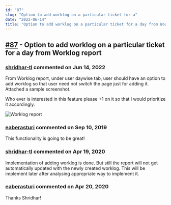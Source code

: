 ```yaml
---
id: "87"
slug: "Option to add worklog on a particular ticket for a"
date: "2022-06-14"
title: "Option to add worklog on a particular ticket for a day from Worklog report"
---
```



## [#87](https://github.com/shridhar-tl/jira-assistant/issues/87) - Option to add worklog on a particular ticket for a day from Worklog report

### [shridhar-tl](https://github.com/shridhar-tl) commented on Jun 14, 2022

From Worklog report, under user daywise tab, user should have an option to add worklog so that user need not switch the page just for adding it. Attached a sample screenshot.

Who ever is interested in this feature please +1 on it so that I would prioritize it accordingly.

![Worklog report](https://user-images.githubusercontent.com/37339683/64491638-85948880-d288-11e9-8cd4-76dafb6e17b7.png)


### [eaberasturi](https://github.com/eaberasturi) commented on Sep 10, 2019

This functionality is going to be great!

### [shridhar-tl](https://github.com/shridhar-tl) commented on Apr 19, 2020

Implementation of adding worklog is done. But still the report will not get automatically updated with the newly created worklog. This will be implement later after analysing appropriate way to implement it.

### [eaberasturi](https://github.com/eaberasturi) commented on Apr 20, 2020

Thanks Shridhar!
